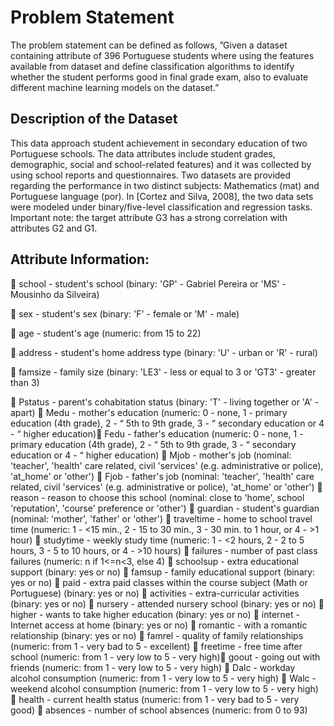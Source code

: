 # Problem Statement
The problem statement can be defined as follows, ”Given a dataset 
containing attribute of 396 Portuguese students where using the features available 
from dataset and define classification algorithms to identify whether the student 
performs good in final grade exam, also to evaluate different machine learning 
models on the dataset.”

## Description of the Dataset
This data approach student achievement in secondary education of 
two Portuguese schools. The data attributes include student grades, demographic, 
social and school-related features) and it was collected by using school reports 
and questionnaires. Two datasets are provided regarding the performance in two 
distinct subjects: Mathematics (mat) and Portuguese language (por). In [Cortez 
and Silva, 2008], the two data sets were modeled under binary/five-level
classification and regression tasks. Important note: the target attribute G3 has a 
strong correlation with attributes G2 and G1.

## Attribute Information:
 school - student's school (binary: 'GP' - Gabriel Pereira or 'MS' - Mousinho 
da Silveira)

 sex - student's sex (binary: 'F' - female or 'M' - male)

 age - student's age (numeric: from 15 to 22)

 address - student's home address type (binary: 'U' - urban or 'R' - rural)

 famsize - family size (binary: 'LE3' - less or equal to 3 or 'GT3' - greater than 
3)

 Pstatus - parent's cohabitation status (binary: 'T' - living together or 'A' - apart)
 Medu - mother's education (numeric: 0 - none, 1 - primary education (4th 
grade), 2 - “ 5th to 9th grade, 3 - “ secondary education or 4 - “ higher 
education) Fedu - father's education (numeric: 0 - none, 1 - primary education (4th 
grade), 2 - “ 5th to 9th grade, 3 - “ secondary education or 4 - “ higher 
education)
 Mjob - mother's job (nominal: 'teacher', 'health' care related, civil 'services' 
(e.g. administrative or police), 'at_home' or 'other')
 Fjob - father's job (nominal: 'teacher', 'health' care related, civil 'services' (e.g. 
administrative or police), 'at_home' or 'other')
 reason - reason to choose this school (nominal: close to 'home', school 
'reputation', 'course' preference or 'other')
 guardian - student's guardian (nominal: 'mother', 'father' or 'other')
 traveltime - home to school travel time (numeric: 1 - <15 min., 2 - 15 to 30 
min., 3 - 30 min. to 1 hour, or 4 - >1 hour)
 studytime - weekly study time (numeric: 1 - <2 hours, 2 - 2 to 5 hours, 3 - 5 
to 10 hours, or 4 - >10 hours)
 failures - number of past class failures (numeric: n if 1<=n<3, else 4)
 schoolsup - extra educational support (binary: yes or no)
 famsup - family educational support (binary: yes or no)
 paid - extra paid classes within the course subject (Math or Portuguese) 
(binary: yes or no)
 activities - extra-curricular activities (binary: yes or no)
 nursery - attended nursery school (binary: yes or no)
 higher - wants to take higher education (binary: yes or no)
 internet - Internet access at home (binary: yes or no)
 romantic - with a romantic relationship (binary: yes or no)
 famrel - quality of family relationships (numeric: from 1 - very bad to 5 -
excellent)
 freetime - free time after school (numeric: from 1 - very low to 5 - very high) goout - going out with friends (numeric: from 1 - very low to 5 - very high)
 Dalc - workday alcohol consumption (numeric: from 1 - very low to 5 - very 
high)
 Walc - weekend alcohol consumption (numeric: from 1 - very low to 5 - very 
high)
 health - current health status (numeric: from 1 - very bad to 5 - very good)
 absences - number of school absences (numeric: from 0 to 93)
